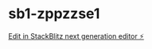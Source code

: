 # sb1-zppzzse1

[Edit in StackBlitz next generation editor ⚡️](https://stackblitz.com/~/github.com/RyanBrian-byte/sb1-zppzzse1)
